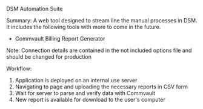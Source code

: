 DSM Automation Suite

Summary:
A web tool designed to stream line the manual processes in DSM.  It includes the following tools with more to come in the future.

 - Commvault Billing Report Generator

Note:
Connection details are contained in the not included options file and should be changed for production

Workflow:
1. Application is deployed on an internal use server
2. Navigating to page and uploading the necessary reports in CSV form
3. Wait for server to parse and verify data with Commvault
4. New report is available for download to the user's computer
